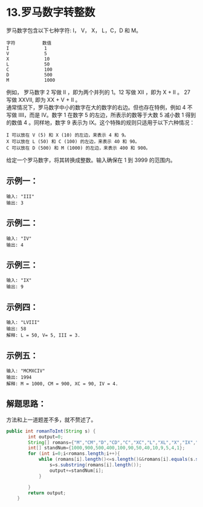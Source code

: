 13.罗马数字转整数
===
罗马数字包含以下七种字符: I， V， X， L，C，D 和 M。

    字符          数值
    I             1
    V             5
    X             10
    L             50
    C             100
    D             500
    M             1000

例如， 罗马数字 2 写做 II ，即为两个并列的 1。12 写做 XII ，即为 X + II 。 27 写做  XXVII, 即为 XX + V + II 。  
通常情况下，罗马数字中小的数字在大的数字的右边。但也存在特例，例如 4 不写做 IIII，而是 IV。数字 1 在数字 5 的左边，所表示的数等于大数 5 减小数 1 得到的数值 4 。同样地，数字 9 表示为 IX。这个特殊的规则只适用于以下六种情况：

    I 可以放在 V (5) 和 X (10) 的左边，来表示 4 和 9。
    X 可以放在 L (50) 和 C (100) 的左边，来表示 40 和 90。 
    C 可以放在 D (500) 和 M (1000) 的左边，来表示 400 和 900。

给定一个罗马数字，将其转换成整数。输入确保在 1 到 3999 的范围内。

示例一：
---
    输入: "III"
    输出: 3
示例二：
---
    输入: "IV"
    输出: 4
示例三：
---
    输入: "IX"
    输出: 9
示例四：
---
    输入: "LVIII"
    输出: 58
    解释: L = 50, V= 5, III = 3.
示例五：
---
    输入: "MCMXCIV"
    输出: 1994
    解释: M = 1000, CM = 900, XC = 90, IV = 4.
解题思路：
---
方法和上一道题差不多，就不赘述了。
```java
public int romanToInt(String s) {
        int output=0;
        String[] romans={"M","CM","D","CD","C","XC","L","XL","X","IX","V","IV","I"};
        int[] standNum={1000,900,500,400,100,90,50,40,10,9,5,4,1};
        for (int i=0;i<romans.length;i++){
            while (romans[i].length()<=s.length()&&romans[i].equals(s.substring(0,romans[i].length()))){
                s=s.substring(romans[i].length());
                output+=standNum[i];
            }

        }
        return output;
    }
```
